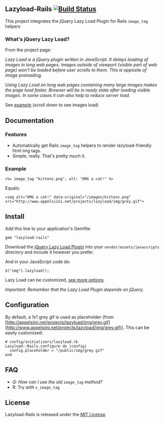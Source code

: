 ## Lazyload-Rails [![Build Status](https://travis-ci.org/jassa/lazyload-rails.png)](https://travis-ci.org/jassa/lazyload-rails)

This project integrates the jQuery Lazy Load Plugin
for Rails `image_tag` helpers

### What's jQuery Lazy Load?

From the project page:

*Lazy Load is a jQuery plugin written in JavaScript. It delays loading of images in long web pages. Images outside of viewport (visible part of web page) won't be loaded before user scrolls to them. This is opposite of image preloading.*

*Using Lazy Load on long web pages containing many large images makes the page load faster. Browser will be in ready state after loading visible images. In some cases it can also help to reduce server load.*

See [example](http://backbonejs.org/#examples) (scroll down to see images load)

## Documentation

### Features

* Automatically get Rails `image_tag` helpers to render lazyload-friendly
html img tags.
* Simple, really. That's pretty much it.

### Example

    <%= image_tag "kittenz.png", alt: "OMG a cat!" %>

Equals:

    <img alt="OMG a cat!" data-original="/images/kittenz.png" src="http://www.appelsiini.net/projects/lazyload/img/grey.gif">

## Install

Add this line to your application's Gemfile:

    gem "lazyload-rails"

Download the [jQuery Lazy Load Plugin](https://raw.github.com/tuupola/jquery_lazyload/master/jquery.lazyload.js)
into your `vendor/assets/javascripts` directory and include it however you prefer.

And in your JavaScript code do:

    $("img").lazyload();

Lazy Load can be customized, [see more options](http://www.appelsiini.net/projects/lazyload)

*Important: Remember that the Lazy Load Plugin depends on jQuery.*

## Configuration

By default, a 1x1 grey gif is used as placeholder (from [http://appelsiini.net/projects/lazyload/img/grey.gif](http://www.appelsiini.net/projects/lazyload/img/grey.gif)). This can be easily customized:

    # config/initializers/lazyload.rb
    Lazyload::Rails.configure do |config|
      config.placeholder = "/public/img/grey.gif"
    end

## FAQ

* *Q: How can I use the old `image_tag` method?*
* R: Try with `x_image_tag`

## License

Lazyload-Rails is released under the [MIT License](http://www.opensource.org/licenses/MIT).
